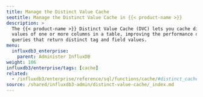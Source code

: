 ```yaml
---
title: Manage the Distinct Value Cache
seotitle: Manage the Distinct Value Cache in {{< product-name >}}
description: >
  The {{< product-name >}} Distinct Value Cache (DVC) lets you cache distinct
  values of one or more columns in a table, improving the performance of
  queries that return distinct tag and field values. 
menu:
  influxdb3_enterprise:
    parent: Administer InfluxDB
weight: 106
influxdb3/enterprise/tags: [cache]
related:
  - /influxdb3/enterprise/reference/sql/functions/cache/#distinct_cache, distinct_cache SQL function
source: /shared/influxdb3-admin/distinct-value-cache/_index.md
---
```


<!-- The content for this page is located at
// SOURCE content/shared/influxdb3-admin/distinct-value-cache/_index.md -->
